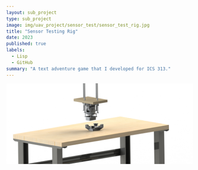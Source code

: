 ```yaml
---
layout: sub_project
type: sub_project
image: img/uav_project/sensor_test/sensor_test_rig.jpg
title: "Sensor Testing Rig"
date: 2023
published: true
labels:
  - Lisp
  - GitHub
summary: "A text adventure game that I developed for ICS 313."
---
```


<img class="img-fluid" src="../img/uav_project/sensor_test/sensor_test_rig.jpg">
